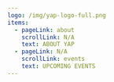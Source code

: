 ```yaml
---
logo: /img/yap-logo-full.png
items:
  - pageLink: about
    scrollLink: N/A
    text: ABOUT YAP
  - pageLink: N/A
    scrollLink: events
    text: UPCOMING EVENTS
---
```


